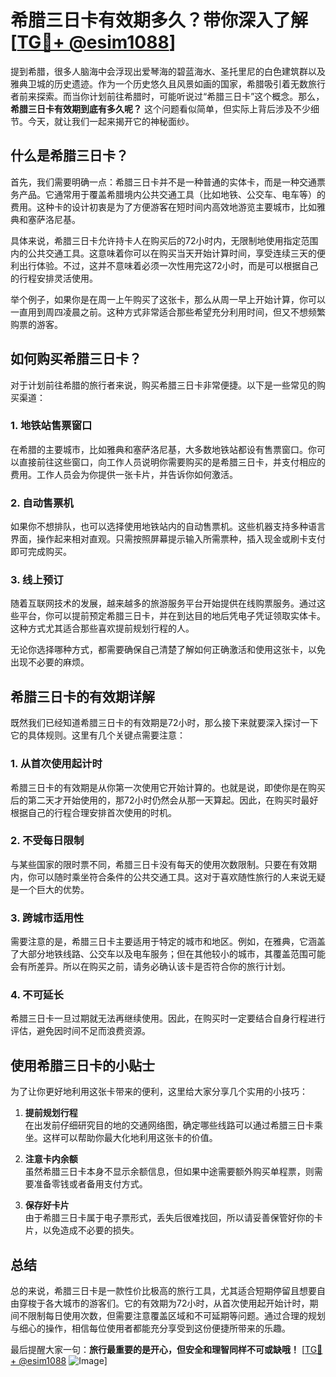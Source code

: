 # 希腊三日卡有效期多久？带你深入了解[[TG💪+ @esim1088](https://t.me/s/esim1088)]

提到希腊，很多人脑海中会浮现出爱琴海的碧蓝海水、圣托里尼的白色建筑群以及雅典卫城的历史遗迹。作为一个历史悠久且风景如画的国家，希腊吸引着无数旅行者前来探索。而当你计划前往希腊时，可能听说过“希腊三日卡”这个概念。那么，**希腊三日卡有效期到底有多久呢？** 这个问题看似简单，但实际上背后涉及不少细节。今天，就让我们一起来揭开它的神秘面纱。

## 什么是希腊三日卡？

首先，我们需要明确一点：希腊三日卡并不是一种普通的实体卡，而是一种交通票务产品。它通常用于覆盖希腊境内公共交通工具（比如地铁、公交车、电车等）的费用。这种卡的设计初衷是为了方便游客在短时间内高效地游览主要城市，比如雅典和塞萨洛尼基。

具体来说，希腊三日卡允许持卡人在购买后的72小时内，无限制地使用指定范围内的公共交通工具。这意味着你可以在购买当天开始计算时间，享受连续三天的便利出行体验。不过，这并不意味着必须一次性用完这72小时，而是可以根据自己的行程安排灵活使用。

举个例子，如果你是在周一上午购买了这张卡，那么从周一早上开始计算，你可以一直用到周四凌晨之前。这种方式非常适合那些希望充分利用时间，但又不想频繁购票的游客。

## 如何购买希腊三日卡？

对于计划前往希腊的旅行者来说，购买希腊三日卡非常便捷。以下是一些常见的购买渠道：

### 1. **地铁站售票窗口**
   在希腊的主要城市，比如雅典和塞萨洛尼基，大多数地铁站都设有售票窗口。你可以直接前往这些窗口，向工作人员说明你需要购买的是希腊三日卡，并支付相应的费用。工作人员会为你提供一张卡片，并告诉你如何激活。

### 2. **自动售票机**
   如果你不想排队，也可以选择使用地铁站内的自动售票机。这些机器支持多种语言界面，操作起来相对直观。只需按照屏幕提示输入所需票种，插入现金或刷卡支付即可完成购买。

### 3. **线上预订**
   随着互联网技术的发展，越来越多的旅游服务平台开始提供在线购票服务。通过这些平台，你可以提前预定希腊三日卡，并在到达目的地后凭电子凭证领取实体卡。这种方式尤其适合那些喜欢提前规划行程的人。

无论你选择哪种方式，都需要确保自己清楚了解如何正确激活和使用这张卡，以免出现不必要的麻烦。

## 希腊三日卡的有效期详解

既然我们已经知道希腊三日卡的有效期是72小时，那么接下来就要深入探讨一下它的具体规则。这里有几个关键点需要注意：

### 1. **从首次使用起计时**
   希腊三日卡的有效期是从你第一次使用它开始计算的。也就是说，即使你是在购买后的第二天才开始使用的，那72小时仍然会从那一天算起。因此，在购买时最好根据自己的行程合理安排首次使用的时机。

### 2. **不受每日限制**
   与某些国家的限时票不同，希腊三日卡没有每天的使用次数限制。只要在有效期内，你可以随时乘坐符合条件的公共交通工具。这对于喜欢随性旅行的人来说无疑是一个巨大的优势。

### 3. **跨城市适用性**
   需要注意的是，希腊三日卡主要适用于特定的城市和地区。例如，在雅典，它涵盖了大部分地铁线路、公交车以及电车服务；但在其他较小的城市，其覆盖范围可能会有所差异。所以在购买之前，请务必确认该卡是否符合你的旅行计划。

### 4. **不可延长**
   希腊三日卡一旦过期就无法再继续使用。因此，在购买时一定要结合自身行程进行评估，避免因时间不足而浪费资源。

## 使用希腊三日卡的小贴士

为了让你更好地利用这张卡带来的便利，这里给大家分享几个实用的小技巧：

1. **提前规划行程**  
   在出发前仔细研究目的地的交通网络图，确定哪些线路可以通过希腊三日卡乘坐。这样可以帮助你最大化地利用这张卡的价值。

2. **注意卡内余额**  
   虽然希腊三日卡本身不显示余额信息，但如果中途需要额外购买单程票，则需要准备零钱或者备用支付方式。

3. **保存好卡片**  
   由于希腊三日卡属于电子票形式，丢失后很难找回，所以请妥善保管好你的卡片，以免造成不必要的损失。

## 总结

总的来说，希腊三日卡是一款性价比极高的旅行工具，尤其适合短期停留且想要自由穿梭于各大城市的游客们。它的有效期为72小时，从首次使用起开始计时，期间不限制每日使用次数，但需要注意覆盖区域和不可延期等问题。通过合理的规划与细心的操作，相信每位使用者都能充分享受到这份便捷所带来的乐趣。

最后提醒大家一句：**旅行最重要的是开心，但安全和理智同样不可或缺哦！** [[TG💪+ @esim1088](https://t.me/s/esim1088) ![Image](https://i.postimg.cc/4NQfJmqS/Snipaste-2025-05-13-00-14-12.png)]